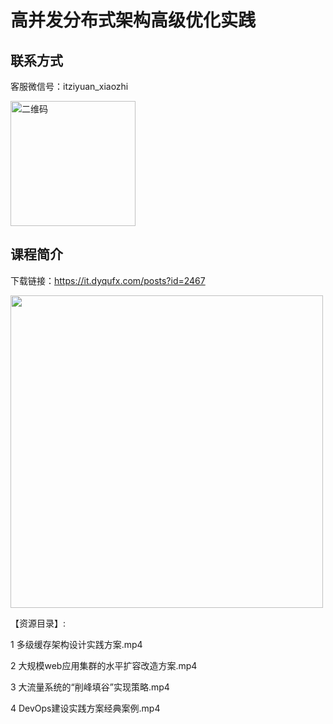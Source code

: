 # 高并发分布式架构高级优化实践

## 联系方式

客服微信号：itziyuan_xiaozhi

<img src="https://ziyuanyun.oss-cn-guangzhou.aliyuncs.com/common/20240614073449/666b82192834a.jpg" width="200" height="200" alt="二维码">

## 课程简介

下载链接：https://it.dyqufx.com/posts?id=2467

<img src="https://ziyuanyun.oss-cn-guangzhou.aliyuncs.com/yun/20240515184013/6644910d3d78a.jpg" width="500" alt="">

  

 【资源目录】:

 1 多级缓存架构设计实践方案.mp4

 2 大规模web应用集群的水平扩容改造方案.mp4

 3 大流量系统的“削峰填谷”实现策略.mp4

 4 DevOps建设实践方案经典案例.mp4

  
